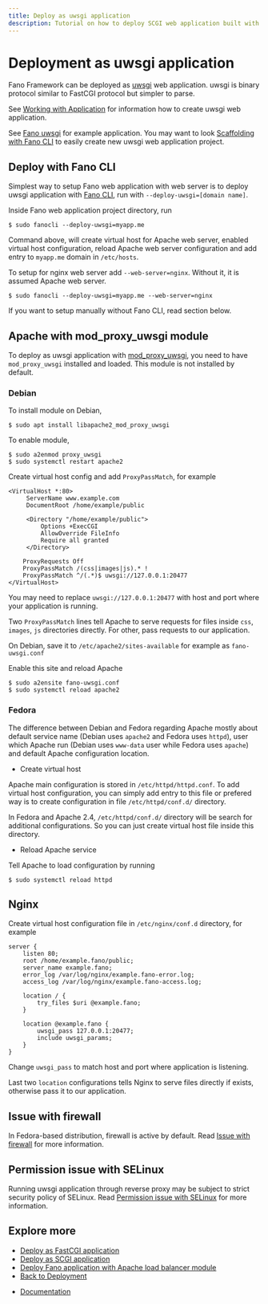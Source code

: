 ```yaml
---
title: Deploy as uwsgi application
description: Tutorial on how to deploy SCGI web application built with Fano Framework to various web servers.
---
```


<h1 class="major">Deployment as uwsgi application</h1>

Fano Framework can be deployed as [uwsgi](https://uwsgi-docs.readthedocs.io/en/latest/Protocol.html) web application. uwsgi is binary protocol similar to FastCGI protocol
but simpler to parse.

See [Working with Application](/working-with-application) for information how to create uwsgi web application.

See [Fano uwsgi](https://github.com/fanoframework/fano-uwsgi) for example application.
You may want to look [Scaffolding with Fano CLI](/scaffolding-with-fano-cli) to easily create new uwsgi web application project.

## Deploy with Fano CLI

Simplest way to setup Fano web application with web server is to deploy uwsgi application with [Fano CLI](https://github.com/fanoframework/fano-cli), run with `--deploy-uwsgi=[domain name]`.

Inside Fano web application project directory, run

```
$ sudo fanocli --deploy-uwsgi=myapp.me
```

Command above, will create virtual host for Apache web server, enabled virtual host configuration, reload Apache web server configuration and add entry to `myapp.me` domain in `/etc/hosts`.

To setup for nginx web server add `--web-server=nginx`. Without it, it is assumed Apache web server.

```
$ sudo fanocli --deploy-uwsgi=myapp.me --web-server=nginx
```

If you want to setup manually without Fano CLI, read section below.

## Apache with mod_proxy_uwsgi module

To deploy as uwsgi application with [mod_proxy_uwsgi](https://httpd.apache.org/docs/2.4/mod/mod_proxy_uwsgi.html), you need to have `mod_proxy_uwsgi` installed and loaded. This module is not installed by default.

### Debian

To install module on Debian,

```
$ sudo apt install libapache2_mod_proxy_uwsgi
```

To enable module,

```
$ sudo a2enmod proxy_uwsgi
$ sudo systemctl restart apache2
```

Create virtual host config and add `ProxyPassMatch`, for example

```
<VirtualHost *:80>
     ServerName www.example.com
     DocumentRoot /home/example/public

     <Directory "/home/example/public">
         Options +ExecCGI
         AllowOverride FileInfo
         Require all granted
     </Directory>

    ProxyRequests Off
    ProxyPassMatch /(css|images|js).* !
    ProxyPassMatch ^/(.*)$ uwsgi://127.0.0.1:20477
</VirtualHost>
```
You may need to replace `uwsgi://127.0.0.1:20477` with host and port where your
application is running.

Two `ProxyPassMatch` lines tell Apache to serve requests for
files inside `css`, `images`, `js` directories directly. For other, pass requests to our application.

On Debian, save it to `/etc/apache2/sites-available` for example as `fano-uwsgi.conf`

Enable this site and reload Apache

```
$ sudo a2ensite fano-uwsgi.conf
$ sudo systemctl reload apache2
```

### Fedora

The difference between Debian and Fedora regarding Apache mostly about default service name (Debian uses `apache2` and Fedora uses `httpd`), user which Apache run (Debian uses `www-data` user while Fedora uses `apache`) and default Apache configuration location.

- Create virtual host

Apache main configuration is stored in `/etc/httpd/httpd.conf`. To add virtual host configuration, you can simply add entry to this file or prefered way is to create configuration in file `/etc/httpd/conf.d/` directory.

In Fedora and Apache 2.4, `/etc/httpd/conf.d/` directory will be search for additional configurations. So you can just create virtual host file inside this directory.

- Reload Apache service

Tell Apache to load configuration by running

```
$ sudo systemctl reload httpd
```

## Nginx

Create virtual host configuration file in `/etc/nginx/conf.d` directory, for example

```
server {
    listen 80;
    root /home/example.fano/public;
    server_name example.fano;
    error_log /var/log/nginx/example.fano-error.log;
    access_log /var/log/nginx/example.fano-access.log;

    location / {
        try_files $uri @example.fano;
    }

    location @example.fano {
        uwsgi_pass 127.0.0.1:20477;
        include uwsgi_params;
    }
}
```
Change `uwsgi_pass` to match host and port where application is listening.

Last two `location` configurations tells Nginx to serve files directly if exists, otherwise pass it to our application.

## Issue with firewall

In Fedora-based distribution, firewall is active by default. Read [Issue with firewall](/deployment/scgi#issue-with-firewall) for more information.

## Permission issue with SELinux

Running uwsgi application through reverse proxy may be subject to strict security policy of SELinux. Read [Permission issue with SELinux](/deployment/scgi#permission-issue-with-selinux) for more information.

## Explore more

- [Deploy as FastCGI application](/deployment/fastcgi)
- [Deploy as SCGI application](/deployment/scgi)
- [Deploy Fano application with Apache load balancer module](/deployment/load-balancer-setup)
- [Back to Deployment](/deployment)

<ul class="actions">
    <li><a href="/documentation" class="button">Documentation</a></li>
</ul>
